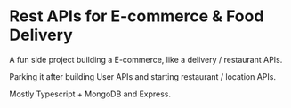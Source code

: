 # Rest APIs for E-commerce & Food Delivery  

A fun side project building a E-commerce, like a delivery / restaurant APIs.

Parking it after building User APIs and starting restaurant / location APIs.

Mostly Typescript + MongoDB and Express. 

